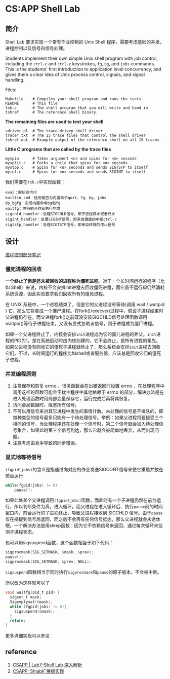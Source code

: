 # CS:APP Shell Lab

## 简介

Shell Lab 要求实现一个带有作业控制的 Unix Shell 程序，需要考虑基础的并发，进程控制以及信号和信号处理。

Students implement their own simple Unix shell program with job control, including the `ctrl-c` and `ctrl-z` keystrokes, `fg`, `bg`, and `jobs` commands. This is the students' first introduction to application level concurrency, and gives them a clear idea of Unix process control, signals, and signal handling.

Files:

```
Makefile	# Compiles your shell program and runs the tests
README		# This file
tsh.c		# The shell program that you will write and hand in
tshref		# The reference shell binary.
```

**The remaining files are used to test your shell**

```
sdriver.pl	# The trace-driven shell driver
trace*.txt	# The 15 trace files that control the shell driver
tshref.out 	# Example output of the reference shell on all 15 traces
```

**Little C programs that are called by the trace files**

```
myspin      # Takes argument <n> and spins for <n> seconds
mysplit.c	# Forks a child that spins for <n> seconds
mystop.c    # Spins for <n> seconds and sends SIGTSTP to itself
myint.c     # Spins for <n> seconds and sends SIGINT to itself
```

我们需要在`tsh.c`中实现函数：

```
eval：解析命令行
builtin_cmd：检测是否为内置命令quit、fg、bg、jobs
do_bgfg：实现内置命令bg和fg
waitfg：等待前台作业执行完成
sigchld_handler：处理SIGCHLD信号，即子进程停止或者终止
sigint_handler：处理SIGINT信号，即来自键盘的中断ctrl-c
sigtstp_handler：处理SIGTSTP信号，即来自终端的停止信号
```

## 设计

[进程控制部分笔记](./%E8%BF%9B%E7%A8%8B%E7%AC%94%E8%AE%B0.md)

### 僵死进程的回收

**一个终止了但是还未被回收的进程称为僵死进程**。对于一个长时间运行的程序（比如 Shell）来说，内核不会安排init进程去回收僵死进程，而它虽不运行却仍然消耗系统资源，因此实验要求我们回收所有的僵死进程。

在 UNIX 系统中，一个进程结束了，但是它的父进程没有等待(调用 wait / waitpid ) 它，那么它将变成一个僵尸进程。在fork()/execve()过程中，假设子进程结束时父进程仍存在，而父进程fork()之前既没安装SIGCHLD信号处理函数调用 waitpid()等待子进程结束，又没有显式忽略该信号，则子进程成为僵尸进程。

如果一个父进程终止了，内核会安排`init`进程成为它的孤儿进程的养父。`init`进程的PID为1，是在系统启动时由内核创建的，它不会终止，是所有进程的祖先。如果父进程没有回收它的僵死子进程就终止了，那么系统会安排`init`进程去回收它们。不过，长时间运行的程序比如shell或者服务器，应该总是回收它们的僵死子进程。

### 并发编程原则

1. 注意保存和恢复 errno 。很多函数会在出错返回时设置 errno ，在处理程序中调用这样的函数可能会干扰主程序中其他依赖于 errno 的部分，解决办法是在进入处理函数时用局部变量保存它，运行完成后再将其恢复。
2. 访问全局数据时，阻塞所有信号。
3. 不可以用信号来对其它进程中发生的事情计数。未处理的信号是不排队的，即每种类型的信号最多只能有一个待处理信号。举例：如果父进程将要接受三个相同的信号，当处理程序还在处理一个信号时，第二个信号就会加入待处理信号集合，如果此时第三个信号到达，那么它就会被简单地丢弃，从而出现问题。
4. 注意考虑由竞争导致的同步错误。

### 显式地等待信号

`(fgpid(jobs)`的含义是指通过向<job>对应的作业发送SIGCONT信号来使它重启并放在前台运行


```c
while(fgpid(jobs) != 0)
    pause();
```

如果此处某个父进程调用`(fgpid(jobs)`函数，而此时有一个子进程仍然在前台运行，所以判断条件为真，进入循环，而父进程在进入循环后、执行`pause`前的时间窗口内，前台运行的子进程终止，导致父进程接收到 SIGCHLD 信号。由于`pause`仅在捕捉到信号后返回，而之后不会再有任何信号抵达，那么父进程就会永远休眠。一个解决办法是用sleep函数：因为它不依赖信号来返回，通过每次循环来监测子进程状态。

也可以用sigsuspend函数，这个函数相当于如下代码：

```c
sigprocmask(SIG_SETMASK, &mask, &prev);
pause();
sigprocmask(SIG_SETMASK, &prev, NULL);
```

`sigsuspend`函数相当于同时执行`sigprocmask`和`pause`的原子版本，不会被中断。

所以改为这样就可以了

```c
void waitfg(pid_t pid) {
  sigset_t mask;
  Sigemptyset(&mask);   
  while (fgpid(jobs) != 0){
    sigsuspend(&mask);
  }
  return;
}
```

更多详细实现可以参见

## reference

1. [CSAPP | Lab7-Shell Lab 深入解析](https://zhuanlan.zhihu.com/p/492645370)
2. [CSAPP: Shlab扩展版实现](https://zhuanlan.zhihu.com/p/457057668)